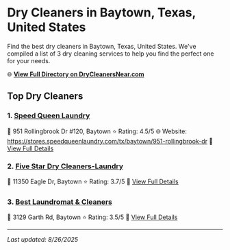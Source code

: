 # Dry Cleaners in Baytown, Texas, United States

Find the best dry cleaners in Baytown, Texas, United States. We've compiled a list of 3 dry cleaning services to help you find the perfect one for your needs.

🌐 **[View Full Directory on DryCleanersNear.com](https://drycleanersnear.com/city/US/Texas/Baytown)**

## Top Dry Cleaners

### 1. [Speed Queen Laundry](https://drycleanersnear.com/dryCleaner/68a3db30e0c395148228b551/speed-queen-laundry)
📍 951 Rollingbrook Dr #120, Baytown
⭐ Rating: 4.5/5
🌐 Website: https://stores.speedqueenlaundry.com/tx/baytown/951-rollingbrook-dr
🔗 [View Full Details](https://drycleanersnear.com/dryCleaner/68a3db30e0c395148228b551/speed-queen-laundry)

### 2. [Five Star Dry Cleaners-Laundry](https://drycleanersnear.com/dryCleaner/68a3db89e0c395148228c29a/five-star-dry-cleaners-laundry)
📍 11350 Eagle Dr, Baytown
⭐ Rating: 3.7/5
🔗 [View Full Details](https://drycleanersnear.com/dryCleaner/68a3db89e0c395148228c29a/five-star-dry-cleaners-laundry)

### 3. [Best Laundromat & Cleaners](https://drycleanersnear.com/dryCleaner/68a3db35e0c395148228b565/best-laundromat-cleaners)
📍 3129 Garth Rd, Baytown
⭐ Rating: 3.5/5
🔗 [View Full Details](https://drycleanersnear.com/dryCleaner/68a3db35e0c395148228b565/best-laundromat-cleaners)


---

*Last updated: 8/26/2025*
